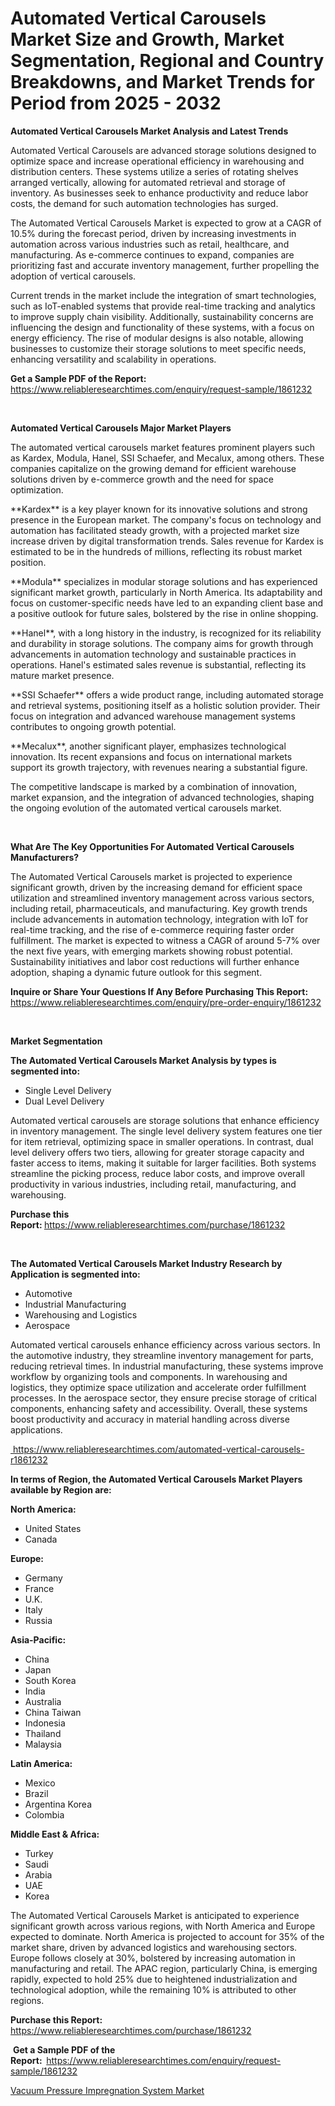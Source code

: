 <p><h1>Automated Vertical Carousels Market Size and Growth, Market Segmentation, Regional and Country Breakdowns, and Market Trends for Period from 2025 -  2032</h1></p><p><strong>Automated Vertical Carousels Market Analysis and Latest Trends</strong></p>
<p><p>Automated Vertical Carousels are advanced storage solutions designed to optimize space and increase operational efficiency in warehousing and distribution centers. These systems utilize a series of rotating shelves arranged vertically, allowing for automated retrieval and storage of inventory. As businesses seek to enhance productivity and reduce labor costs, the demand for such automation technologies has surged. </p><p>The Automated Vertical Carousels Market is expected to grow at a CAGR of 10.5% during the forecast period, driven by increasing investments in automation across various industries such as retail, healthcare, and manufacturing. As e-commerce continues to expand, companies are prioritizing fast and accurate inventory management, further propelling the adoption of vertical carousels. </p><p>Current trends in the market include the integration of smart technologies, such as IoT-enabled systems that provide real-time tracking and analytics to improve supply chain visibility. Additionally, sustainability concerns are influencing the design and functionality of these systems, with a focus on energy efficiency. The rise of modular designs is also notable, allowing businesses to customize their storage solutions to meet specific needs, enhancing versatility and scalability in operations.</p></p>
<p><strong>Get a Sample PDF of the Report:&nbsp;</strong> <a href="https://www.reliableresearchtimes.com/enquiry/request-sample/1861232?utm_campaign=2198&utm_medium=2&utm_source=Github&utm_content=ia&utm_term=22022025&utm_id=automated-vertical-carousels">https://www.reliableresearchtimes.com/enquiry/request-sample/1861232</a></p>
<p>&nbsp;</p>
<p><strong>Automated Vertical Carousels Major Market Players</strong></p>
<p><p>The automated vertical carousels market features prominent players such as Kardex, Modula, Hanel, SSI Schaefer, and Mecalux, among others. These companies capitalize on the growing demand for efficient warehouse solutions driven by e-commerce growth and the need for space optimization.</p><p>**Kardex** is a key player known for its innovative solutions and strong presence in the European market. The company's focus on technology and automation has facilitated steady growth, with a projected market size increase driven by digital transformation trends. Sales revenue for Kardex is estimated to be in the hundreds of millions, reflecting its robust market position.</p><p>**Modula** specializes in modular storage solutions and has experienced significant market growth, particularly in North America. Its adaptability and focus on customer-specific needs have led to an expanding client base and a positive outlook for future sales, bolstered by the rise in online shopping.</p><p>**Hanel**, with a long history in the industry, is recognized for its reliability and durability in storage solutions. The company aims for growth through advancements in automation technology and sustainable practices in operations. Hanel's estimated sales revenue is substantial, reflecting its mature market presence.</p><p>**SSI Schaefer** offers a wide product range, including automated storage and retrieval systems, positioning itself as a holistic solution provider. Their focus on integration and advanced warehouse management systems contributes to ongoing growth potential.</p><p>**Mecalux**, another significant player, emphasizes technological innovation. Its recent expansions and focus on international markets support its growth trajectory, with revenues nearing a substantial figure.</p><p>The competitive landscape is marked by a combination of innovation, market expansion, and the integration of advanced technologies, shaping the ongoing evolution of the automated vertical carousels market.</p></p>
<p>&nbsp;</p>
<p><strong>What Are The Key Opportunities For Automated Vertical Carousels Manufacturers?</strong></p>
<p><p>The Automated Vertical Carousels market is projected to experience significant growth, driven by the increasing demand for efficient space utilization and streamlined inventory management across various sectors, including retail, pharmaceuticals, and manufacturing. Key growth trends include advancements in automation technology, integration with IoT for real-time tracking, and the rise of e-commerce requiring faster order fulfillment. The market is expected to witness a CAGR of around 5-7% over the next five years, with emerging markets showing robust potential. Sustainability initiatives and labor cost reductions will further enhance adoption, shaping a dynamic future outlook for this segment.</p></p>
<p><strong>Inquire or Share Your Questions If Any Before Purchasing This Report:</strong> <a href="https://www.reliableresearchtimes.com/enquiry/pre-order-enquiry/1861232?utm_campaign=2198&utm_medium=2&utm_source=Github&utm_content=ia&utm_term=22022025&utm_id=automated-vertical-carousels">https://www.reliableresearchtimes.com/enquiry/pre-order-enquiry/1861232</a></p>
<p>&nbsp;</p>
<p><strong>Market Segmentation</strong></p>
<p><strong>The Automated Vertical Carousels Market Analysis by types is segmented into:</strong></p>
<p><ul><li>Single Level Delivery</li><li>Dual Level Delivery</li></ul></p>
<p><p>Automated vertical carousels are storage solutions that enhance efficiency in inventory management. The single level delivery system features one tier for item retrieval, optimizing space in smaller operations. In contrast, dual level delivery offers two tiers, allowing for greater storage capacity and faster access to items, making it suitable for larger facilities. Both systems streamline the picking process, reduce labor costs, and improve overall productivity in various industries, including retail, manufacturing, and warehousing.</p></p>
<p><strong>Purchase this Report:&nbsp;</strong><a href="https://www.reliableresearchtimes.com/purchase/1861232?utm_campaign=2198&utm_medium=2&utm_source=Github&utm_content=ia&utm_term=22022025&utm_id=automated-vertical-carousels">https://www.reliableresearchtimes.com/purchase/1861232</a></p>
<p>&nbsp;</p>
<p><strong>The Automated Vertical Carousels Market Industry Research by Application is segmented into:</strong></p>
<p><ul><li>Automotive</li><li>Industrial Manufacturing</li><li>Warehousing and Logistics</li><li>Aerospace</li></ul></p>
<p><p>Automated vertical carousels enhance efficiency across various sectors. In the automotive industry, they streamline inventory management for parts, reducing retrieval times. In industrial manufacturing, these systems improve workflow by organizing tools and components. In warehousing and logistics, they optimize space utilization and accelerate order fulfillment processes. In the aerospace sector, they ensure precise storage of critical components, enhancing safety and accessibility. Overall, these systems boost productivity and accuracy in material handling across diverse applications.</p></p>
<p><a href="https://www.reliableresearchtimes.com/automated-vertical-carousels-r1861232?utm_campaign=2198&utm_medium=2&utm_source=Github&utm_content=ia&utm_term=22022025&utm_id=automated-vertical-carousels">&nbsp;https://www.reliableresearchtimes.com/automated-vertical-carousels-r1861232</a></p>
<p><strong>In terms of Region, the Automated Vertical Carousels Market Players available by Region are:</strong></p>
<p>
    <p> <strong> North America: </strong>
        <ul>
            <li>United States</li>
            <li>Canada</li>
        </ul>
        </p> 
    <p> <strong> Europe: </strong>
        <ul>
            <li>Germany</li>
            <li>France</li>
            <li>U.K.</li>
            <li>Italy</li>
            <li>Russia</li>
        </ul>
        </p> 
    <p> <strong> Asia-Pacific: </strong>
        <ul>
            <li>China</li>
            <li>Japan</li>
            <li>South Korea</li>
            <li>India</li>
            <li>Australia</li>
            <li>China Taiwan</li>
            <li>Indonesia</li>
            <li>Thailand</li>
            <li>Malaysia</li>
        </ul>
        </p> 
    <p> <strong> Latin America: </strong>
        <ul>
            <li>Mexico</li>
            <li>Brazil</li>
            <li>Argentina Korea</li>
            <li>Colombia</li>
        </ul>
        </p> 
    <p> <strong> Middle East & Africa: </strong>
        <ul>
            <li>Turkey</li>
            <li>Saudi</li>
            <li>Arabia</li>
            <li>UAE</li>
            <li>Korea</li>
        </ul>
    </p>
    </p>
<p><p>The Automated Vertical Carousels Market is anticipated to experience significant growth across various regions, with North America and Europe expected to dominate. North America is projected to account for 35% of the market share, driven by advanced logistics and warehousing sectors. Europe follows closely at 30%, bolstered by increasing automation in manufacturing and retail. The APAC region, particularly China, is emerging rapidly, expected to hold 25% due to heightened industrialization and technological adoption, while the remaining 10% is attributed to other regions.</p></p>
<p><strong>Purchase this Report: </strong><a href="https://www.reliableresearchtimes.com/purchase/1861232?utm_campaign=2198&utm_medium=2&utm_source=Github&utm_content=ia&utm_term=22022025&utm_id=automated-vertical-carousels">https://www.reliableresearchtimes.com/purchase/1861232</a></p>
<p>&nbsp;<strong>Get a Sample PDF of the Report:&nbsp;&nbsp;</strong><a href="https://www.reliableresearchtimes.com/enquiry/request-sample/1861232?utm_campaign=2198&utm_medium=2&utm_source=Github&utm_content=ia&utm_term=22022025&utm_id=automated-vertical-carousels">https://www.reliableresearchtimes.com/enquiry/request-sample/1861232</a></p>
<p><strong></strong></p>
<p><p><a href="https://github.com/klindsey95/Market-Research-Report-List-1/blob/main/vacuum-pressure-impregnation-system-market.md?utm_campaign=2198&utm_medium=2&utm_source=Github&utm_content=ia&utm_term=22022025&utm_id=automated-vertical-carousels">Vacuum Pressure Impregnation System Market</a></p></p>